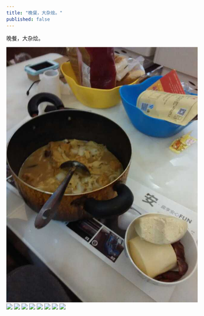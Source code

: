```yaml
---
title: "晚餐，大杂烩。"
published: false
---
```

晚餐，大杂烩。

![](./1.jpg)
![](./2.jpg)
![](./3.jpg)
![](./4.jpg)
![](./5.jpg)
![](./6.jpg)
![](./7.jpg)
![](./8.jpg)
![](./9.jpg)
